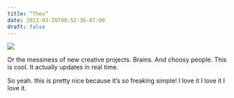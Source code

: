 ```yaml
---
title: “Theo”
date: 2022-03-28T08:52:36-07:00
draft: false
---
```


![][image-1]

Or the messiness of new creative projects. Brains. And choosy people. This is cool. It actually updates in real time.

So yeah. this is pretty nice because it’s so freaking simple! I love it I love it I love it.

[image-1]:	https://smpltn.com/media/posts/43/responsive/2022-01-28-xl.jpg
